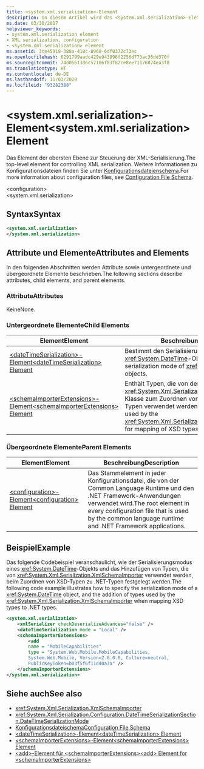 ```yaml
---
title: <system.xml.serialization>-Element
description: In diesem Artikel wird das <system.xml.serialization>-Element beschrieben, das Element der obersten Ebene zum Steuern der XML-Serialisierung.
ms.date: 03/30/2017
helpviewer_keywords:
- system.xml.serialization element
- XML serialization, configuration
- <system.xml.serialization> element
ms.assetid: 3ce45919-388a-418c-8968-6df0372c73ec
ms.openlocfilehash: 6291799aadc429e943996f2256d773ac36dd370f
ms.sourcegitcommit: 74d05613d6c57106f83f82ce8ee71176874ea3f0
ms.translationtype: HT
ms.contentlocale: de-DE
ms.lasthandoff: 11/03/2020
ms.locfileid: "93282388"
---
```

# <a name="systemxmlserialization-element"></a><span data-ttu-id="1819e-103">\<system.xml.serialization>-Element</span><span class="sxs-lookup"><span data-stu-id="1819e-103">\<system.xml.serialization> Element</span></span>

<span data-ttu-id="1819e-104">Das Element der obersten Ebene zur Steuerung der XML-Serialisierung.</span><span class="sxs-lookup"><span data-stu-id="1819e-104">The top-level element for controlling XML serialization.</span></span> <span data-ttu-id="1819e-105">Weitere Informationen zu Konfigurationsdateien finden Sie unter [Konfigurationsdateienschema](../../framework/configure-apps/file-schema/index.md).</span><span class="sxs-lookup"><span data-stu-id="1819e-105">For more information about configuration files, see [Configuration File Schema](../../framework/configure-apps/file-schema/index.md).</span></span>

\<configuration>\
\<system.xml.serialization>

## <a name="syntax"></a><span data-ttu-id="1819e-106">Syntax</span><span class="sxs-lookup"><span data-stu-id="1819e-106">Syntax</span></span>

```xml
<system.xml.serialization>
</system.xml.serialization>
```

## <a name="attributes-and-elements"></a><span data-ttu-id="1819e-107">Attribute und Elemente</span><span class="sxs-lookup"><span data-stu-id="1819e-107">Attributes and Elements</span></span>

<span data-ttu-id="1819e-108">In den folgenden Abschnitten werden Attribute sowie untergeordnete und übergeordnete Elemente beschrieben.</span><span class="sxs-lookup"><span data-stu-id="1819e-108">The following sections describe attributes, child elements, and parent elements.</span></span>

### <a name="attributes"></a><span data-ttu-id="1819e-109">Attribute</span><span class="sxs-lookup"><span data-stu-id="1819e-109">Attributes</span></span>

<span data-ttu-id="1819e-110">Keine</span><span class="sxs-lookup"><span data-stu-id="1819e-110">None.</span></span>

### <a name="child-elements"></a><span data-ttu-id="1819e-111">Untergeordnete Elemente</span><span class="sxs-lookup"><span data-stu-id="1819e-111">Child Elements</span></span>

|<span data-ttu-id="1819e-112">Element</span><span class="sxs-lookup"><span data-stu-id="1819e-112">Element</span></span>|<span data-ttu-id="1819e-113">Beschreibung</span><span class="sxs-lookup"><span data-stu-id="1819e-113">Description</span></span>|
|-------------|-----------------|
|[<span data-ttu-id="1819e-114">\<dateTimeSerialization>-Element</span><span class="sxs-lookup"><span data-stu-id="1819e-114">\<dateTimeSerialization> Element</span></span>](datetimeserialization-element.md)|<span data-ttu-id="1819e-115">Bestimmt den Serialisierungsmodus von <xref:System.DateTime>-Objekten.</span><span class="sxs-lookup"><span data-stu-id="1819e-115">Determines the serialization mode of <xref:System.DateTime> objects.</span></span>|
|[<span data-ttu-id="1819e-116">\<schemaImporterExtensions>-Element</span><span class="sxs-lookup"><span data-stu-id="1819e-116">\<schemaImporterExtensions> Element</span></span>](schemaimporterextensions-element.md)|<span data-ttu-id="1819e-117">Enthält Typen, die von der <xref:System.Xml.Serialization.XmlSchemaImporter>-Klasse zum Zuordnen von XSD-Typen zu .NET-Typen verwendet werden.</span><span class="sxs-lookup"><span data-stu-id="1819e-117">Contains types that are used by the <xref:System.Xml.Serialization.XmlSchemaImporter> for mapping of XSD types to .NET types.</span></span>|

### <a name="parent-elements"></a><span data-ttu-id="1819e-118">Übergeordnete Elemente</span><span class="sxs-lookup"><span data-stu-id="1819e-118">Parent Elements</span></span>

|<span data-ttu-id="1819e-119">Element</span><span class="sxs-lookup"><span data-stu-id="1819e-119">Element</span></span>|<span data-ttu-id="1819e-120">Beschreibung</span><span class="sxs-lookup"><span data-stu-id="1819e-120">Description</span></span>|
|-------------|-----------------|
|[<span data-ttu-id="1819e-121">\<configuration>-Element</span><span class="sxs-lookup"><span data-stu-id="1819e-121">\<configuration> Element</span></span>](../../framework/configure-apps/file-schema/configuration-element.md)|<span data-ttu-id="1819e-122">Das Stammelement in jeder Konfigurationsdatei, die von der Common Language Runtime und den .NET Framework-Anwendungen verwendet wird.</span><span class="sxs-lookup"><span data-stu-id="1819e-122">The root element in every configuration file that is used by the common language runtime and .NET Framework applications.</span></span>|

## <a name="example"></a><span data-ttu-id="1819e-123">Beispiel</span><span class="sxs-lookup"><span data-stu-id="1819e-123">Example</span></span>

<span data-ttu-id="1819e-124">Das folgende Codebeispiel veranschaulicht, wie der Serialisierungsmodus eines <xref:System.DateTime>-Objekts und das Hinzufügen von Typen, die von <xref:System.Xml.Serialization.XmlSchemaImporter> verwendet werden, beim Zuordnen von XSD-Typen zu .NET-Typen festgelegt werden.</span><span class="sxs-lookup"><span data-stu-id="1819e-124">The following code example illustrates how to specify the serialization mode of a <xref:System.DateTime> object, and the addition of types used by the <xref:System.Xml.Serialization.XmlSchemaImporter> when mapping XSD types to .NET types.</span></span>

```xml
<system.xml.serialization>
    <xmlSerializer checkDeserializeAdvances="false" />
    <dateTimeSerialization mode = "Local" />
    <schemaImporterExtensions>
        <add
        name = "MobileCapabilities"
        type = "System.Web.Mobile.MobileCapabilities,
        System.Web.Mobile, Version=2.0.0.0, Culture=neutral,
        PublicKeyToken=b03f5f6f11d40a3a" />
    </schemaImporterExtensions>
</system.xml.serialization>
```

## <a name="see-also"></a><span data-ttu-id="1819e-125">Siehe auch</span><span class="sxs-lookup"><span data-stu-id="1819e-125">See also</span></span>

- <xref:System.Xml.Serialization.XmlSchemaImporter>
- <xref:System.Xml.Serialization.Configuration.DateTimeSerializationSection.DateTimeSerializationMode>
- [<span data-ttu-id="1819e-126">Konfigurationsdateischema</span><span class="sxs-lookup"><span data-stu-id="1819e-126">Configuration File Schema</span></span>](../../framework/configure-apps/file-schema/index.md)
- [<span data-ttu-id="1819e-127">\<dateTimeSerialization>-Element</span><span class="sxs-lookup"><span data-stu-id="1819e-127">\<dateTimeSerialization> Element</span></span>](datetimeserialization-element.md)
- [<span data-ttu-id="1819e-128">\<schemaImporterExtensions>-Element</span><span class="sxs-lookup"><span data-stu-id="1819e-128">\<schemaImporterExtensions> Element</span></span>](schemaimporterextensions-element.md)
- [<span data-ttu-id="1819e-129">\<add>-Element für \<schemaImporterExtensions></span><span class="sxs-lookup"><span data-stu-id="1819e-129">\<add> Element for \<schemaImporterExtensions></span></span>](add-element-for-schemaimporterextensions.md)
